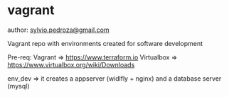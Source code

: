 # vagrant
author: sylvio.pedroza@gmail.com

Vagrant repo with environments created for software development

Pre-req:
Vagrant => https://www.terraform.io
Virtualbox =>  https://www.virtualbox.org/wiki/Downloads

env_dev => it creates a appserver (widlfly + nginx) and a database server (mysql)
